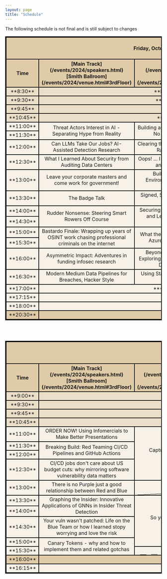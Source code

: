 ```yaml
---
layout: page
title: "Schedule"
---
```

<style>
table{
    border-collapse: collapse;
    border-spacing: 0;
    border:2px solid #000000;
    
}

th{
    border:2px solid #000000;
}

td{
    border:2px solid #000000;
    vertical-align: middle;
}
td.diagonalRising
{
	background: linear-gradient(to right bottom, #F8F1E7 0%,#F8F1E7 49.9%,#000000 50%,#000000 51%,#F8F1E7 51.1%,#F8F1E7 100%);
}

thead{
    background-color: #E0CBA8; 
}

tfoot{
    background-color: #E0CBA8; 
}
.General_items{
    background-color: #EBDFCA; 
}
tbody{
   background-color: #F8F1E7; 
}

</style>
The following schedule is not final and is still subject to changes
<br>

<table width="100%">
<colgroup>
<col width="10%" />
<col width="30%" />
<col width="30%" />
<col width="30%" />
</colgroup>
<thead>
<tr class="header">
<th colspan=4 align="center"><br>Friday, October 25th, 2024<br><br></th>
</tr>
<tr class="header">
    <th markdown="span" align="center" rowspan=2 >Time</th>
    <th markdown="span" align="center" >[Main Track](/events/2024/speakers.html)<br>[Smith Ballroom](/events/2024/venue.html#3rdFloor)</th>
    <th markdown="span" align="center" >[Track 2](/events/2024/speakers.html)<br>[Rooms TBD](/events/2024/venue.html#3rdFloor)</th>
    <th markdown="span" align="center" >[Workshops](/events/2024/workshops.html)<br>[Rooms TBD](/events/2024/venue.html#2ndFloor)</th> 
</tr>
</thead>
<tbody>
    <tr class="General_items">
        <td markdown="span" align="center">**8:30**</td>
        <td markdown="span" align="center" colspan=3> **Registration Opens**</td>
    </tr>
    <tr class="General_items">
        <td markdown="span" align="center">**9:30**</td>
        <td markdown="span" align="center" colspan=3> **Opening Remarks**</td>
    </tr>
    <tr class="General_items">
        <td markdown="span" align="center">**9:45**</td>
        <td markdown="span" align="center" colspan=3> **Keynote: **</td>
    </tr>
    <tr class="General_items">
        <td markdown="span" align="center">**10:45**</td>
        <td markdown="span" align="center" colspan=3> **15 Minute Break**</td>
    </tr>
    <tr>
        <td markdown="span" align="center">**11:00**</td>
        <td markdown="span" align="center" rowspan=2 colspan=1>Threat Actors Interest in AI - Separating Hype from Reality </td>
        <td markdown="span" align="center" rowspan=2 colspan=1>Building a Windows WMI System With No Windows Knowledge </td>
        <td markdown="span" align="center" rowspan=2 colspan=1 rowspan=4>Resume Tuning Workshop </td>
    </tr>
    <tr>
        <td markdown="span" align="center" colspan=1>**11:30**</td>
    </tr>
    <tr>
        <td markdown="span" align="center">**12:00**</td>
        <td markdown="span" align="center" colspan=1> Can LLMs Take Our Jobs? AI-Assisted Detection Research</td>
        <td markdown="span" align="center" colspan=1>Clearing the FOG: Unveiling the Latest Ransomware Trickery </td>
    </tr>
    <tr>
        <td markdown="span" align="center" >**12:30**</td>
        <td markdown="span" align="center" colspan=1>What I Learned About Security from Auditing Data Centers </td>
        <td markdown="span" align="center" colspan=1>Oops! … I did it again: Security Pitfalls and how to avoid them </td>
    </tr>
    <tr>
        <td markdown="span" align="center" >**13:00**</td>
        <td markdown="span" align="center" colspan=1> Leave your corporate masters and come work for government!</td>
        <td markdown="span" align="center" colspan=1>Building Bulletproof AWS Environments with Secure CDK Constructs </td>
        <td markdown="span" align="center" colspan=1 rowspan=4> Incident Response for Artificial Intelligence: Playtest New Tabletop Exercises with the AIRCTL Project for fun and stickers</td>
    </tr>
    <tr>
        <td markdown="span" align="center" >**13:30**</td>
        <td markdown="span" align="center" colspan=1> The Badge Talk</td>
        <td markdown="span" align="center" colspan=1>Signed, Sealed, Delivered: Ensuring Software Integrity </td>
    </tr>
    <tr>
        <td markdown="span" align="center" >**14:00**</td>
        <td markdown="span" align="center" rowspan=2 colspan=1> Rudder Nonsense: Steering Smart Rowers Off Course</td>
        <td markdown="span" align="center" rowspan=2 colspan=1>Securing the Future: Tackling Q-day and Leap-day challenges with CodeQL </td>
    </tr>
    <tr>
        <td markdown="span" align="center" colspan=1>**14:30**</td>
    </tr>
     <tr>
        <td markdown="span" align="center" >**15:00**</td>
<td markdown="span" align="center" colspan=1 rowspan=2>Bastardo Finale: Wrapping up years of OSINT work chasing professional criminals on the internet </td>
<td markdown="span" align="center" colspan=1 rowspan=2> What the Function: A Deep Dive into Azure Function App Security </td>
<td markdown="span" align="center" colspan=1 rowspan=4>Roll Your Own EDR/XDR/MDR</td>
    </tr>
     <tr>
        <td markdown="span" align="center" colspan=1>**15:30**</td>
    </tr>
     <tr>
        <td markdown="span" align="center" >**16:00**</td>
        <td markdown="span" align="center" colspan=1>Asymmetric Impact: Adventures in funding infosec research</td>
        <td markdown="span" align="center" colspan=1>Beyond the Hacker Stereotype: Exploring Cybersecurity Careers You Didn't Know Existed </td>
    </tr>
         <tr>
        <td markdown="span" align="center" >**16:30**</td>
        <td markdown="span" align="center" colspan=1> Modern Medium Data Pipelines for Breaches, Hacker Style</td>
        <td markdown="span" align="center" colspan=1>Using Stardew Valley as a C2 client and infostealer </td>
    </tr>
    <tr >
        <td markdown="span" align="center">**17:00**</td>
        <td markdown="span" align="center" rowspan=1 colspan=3>***Closing Remarks***</td>
    </tr>
    <tr>
        <td markdown="span" align="center">**17:15**</td>
        <td markdown="span" align="center" colspan=3> *** ***</td>
    </tr>
    <tr>
        <td markdown="span" align="center">**18:00**</td>
        <td markdown="span" align="center" colspan=3>*** ***</td>
    </tr>
    <tfoot>
    <tr>
        <td markdown="span" align="center">**20:30**</td>
        <td markdown="span" align="center" colspan=3> **Doors close**</td>
    </tr>
    </tfoot>
</tbody>
</table>

<br><br>

<table width="100%">
<colgroup>
    <col width="10%" />
    <col width="30%" />
    <col width="20%" />
    <col width="20%" />
    <col width="20%" />
</colgroup>
<thead>
<tr class="header">
<th colspan=5 align="center"><br>Saturday, October 26th, 2024<br><br></th>
</tr>
<tr class="header">
    <th markdown="span" align="center" rowspan=2 >Time</th>
    <th markdown="span" align="center" >[Main Track](/events/2024/speakers.html)<br>[Smith Ballroom](/events/2024/venue.html#3rdFloor)</th>
    <th markdown="span" align="center" >[Workshops A](/events/2024/workshops.html)<br>[Room TBD](/events/2024/venue.html#2ndFloor)</th>
    <th markdown="span" align="center" >[Workshops B](/events/2024/workshops.html)<br>[Room TBD](/events/2024/venue.html#2ndFloor)</th>
    <th markdown="span" align="center" >[Workshops C](/events/2024/workshops.html)<br>[Room TBD](/events/2024/venue.html#2ndFloor)</th> 
</tr>
</thead>
<tr class="General_items">
    <td markdown="span" align="center">**9:00**</td>
    <td markdown="span" align="center" colspan=4> **Registration Opens**</td>
</tr>
<tr class="General_items">
    <td markdown="span" align="center">**9:30**</td>
    <td markdown="span" align="center" colspan=4> **Opening Remarks**</td>
</tr>
<tr class="General_items">
    <td markdown="span" align="center">**9:45**</td>
    <td markdown="span" align="center" colspan=4> **Keynote: **</td>
</tr>
<tr class="General_items">
    <td markdown="span" align="center">**10:45**</td>
    <td markdown="span" align="center" colspan=4> **15 Minute Break**</td>
</tr>
<tr>
    <td markdown="span" align="center">**11:00**</td>
    <td markdown="span" align="center" rowspan=1 colspan=1>ORDER NOW!  Using Infomercials to Make Better Presentations</td>
    <td markdown="span" align="center" rowspan=4 colspan=1>Capture The Flag (CTF) With Feedback</td>
    <td markdown="span" align="center" rowspan=4 colspan=1>Intro to Generative AI security</td>
    <td markdown="span" align="center" rowspan=4 colspan=1>ThreatShop: Intro to Web Vulnerabilities</td>
</tr>
<tr>
    <td markdown="span" align="center" >**11:30**</td>
    <td markdown="span" align="center" rowspan=2 colspan=1>Breaking Build: Red Teaming CI/CD Pipelines and GitHub Actions</td>
</tr>
<tr>
    <td markdown="span" align="center">**12:00**</td>
</tr>
<tr>
    <td markdown="span" align="center" >**12:30**</td>
    <td markdown="span" align="center" colspan=1>CI/CD jobs don't care about US budget cuts: why mirroring software vulnerability data matters</td>
</tr>
<tr>
    <td markdown="span" align="center" >**13:00**</td>
    <td markdown="span" align="center" colspan=1>There is no Purple just a good relationship between Red and Blue </td>
    <td markdown="span" align="center" class="diagonalRising" colspan=3> </td>
</tr>
<tr>
    <td markdown="span" align="center" >**13:30**</td>
    <td markdown="span" align="center" colspan=1 rowspan=2> Graphing the Insider: Innovative Applications of GNNs in Insider Threat Detection</td>
    <td markdown="span" align="center" colspan=1 rowspan=4>So you'd like to present at a conference</td>
    <td markdown="span" align="center" colspan=1 rowspan=4>An Introduction to Generative Security Applications</td>
    <td markdown="span" align="center" colspan=1 rowspan=4>Visualizing memory allocations with Windbg and p5.js</td>
</tr>
<tr>
    <td markdown="span" align="center" >**14:00**</td>
</tr>
<tr>
    <td markdown="span" align="center" colspan=1>**14:30**</td>
    <td markdown="span" align="center" colspan=1>Your vuln wasn't patched: Life on the Blue Team or how I learned stopy worrying and love the risk</td>
</tr>
    <tr>
    <td markdown="span" align="center" >**15:00**</td>
    <td markdown="span" align="center" colspan=1 rowspan=2>Canary Tokens - why and how to implement them and related gotchas</td>
</tr>
    <tr>
    <td markdown="span" align="center" colspan=1>**15:30**</td>
    <td markdown="span" align="center" class="diagonalRising" colspan=3 rowspan=1></td>
<tr style="background-color: #E0CBA8;">
    <td markdown="span" align="center">**16:00**</td>
    <td markdown="span" align="center" rowspan=1 colspan=4>***Closing Remarks***</td>
</tr>
<tr>
    <td markdown="span" align="center">**16:15**</td>
    <td markdown="span" align="center" colspan=4> **BSIDES Portland 2025 Planning begins**</td>
</tr>



<!-- <tr>
    <td markdown="span" align="center">Second column **fields**</td>
    <td markdown="span" align="left">Some more descriptive text.</td>
    <td markdown="span" align="left"> text</td>
</tr> -->


